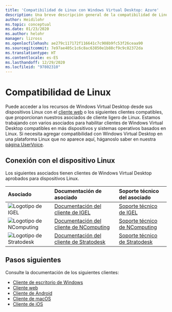 ```yaml
---
title: 'Compatibilidad de Linux con Windows Virtual Desktop: Azure'
description: Una breve descripción general de la compatibilidad de Linux con Windows Virtual Desktop.
author: Heidilohr
ms.topic: conceptual
ms.date: 01/23/2020
ms.author: helohr
manager: lizross
ms.openlocfilehash: ae279c117172f116641c7c908b9fc53f26ceaa90
ms.sourcegitcommit: 7e97ae405c1c6c8ac63850e1b88cf9c9c82372da
ms.translationtype: HT
ms.contentlocale: es-ES
ms.lasthandoff: 12/29/2020
ms.locfileid: "97802310"
---
```

# <a name="linux-support"></a>Compatibilidad de Linux

Puede acceder a los recursos de Windows Virtual Desktop desde sus dispositivos Linux con el [cliente web](connect-web.md) o los siguientes clientes compatibles, que proporcionan nuestros asociados de cliente ligero de Linux. Estamos trabajando con varios asociados para habilitar clientes de Windows Virtual Desktop compatibles en más dispositivos y sistemas operativos basados en Linux. Si necesita agregar compatibilidad con Windows Virtual Desktop en una plataforma Linux que no aparece aquí, háganoslo saber en nuestra [página UserVoice](https://remotedesktop.uservoice.com/forums/923035-remote-desktop-support-on-linux).

## <a name="connect-with-your-linux-device"></a>Conexión con el dispositivo Linux

Los siguientes asociados tienen clientes de Windows Virtual Desktop aprobados para dispositivos Linux.

|Asociado|Documentación de asociado|Soporte técnico del asociado|
|:------|:--------------------|:--------------|
|![Logotipo de IGEL](./media/partners/igel.png)|[Documentación del cliente de IGEL](https://www.igel.com/igel-solution-family/windows-virtual-desktop/)|[Soporte técnico de IGEL](https://www.igel.com/support/)|
|![Logotipo de NComputing](./media/partners/ncomputing.png)|[Documentación del cliente de NComputing](https://www.ncomputing.com/microsoft)|[Soporte técnico de NComputing](https://www.ncomputing.com/support/support-options)|
|![Logotipo de Stratodesk](./media/partners/stratodesk.png)|[Documentación del cliente de Stratodesk](https://www.stratodesk.com/kb/Microsoft_Windows_Virtual_Desktop_(WVD))|[Soporte técnico de Stratodesk](https://www.stratodesk.com/support/)|

## <a name="next-steps"></a>Pasos siguientes

Consulte la documentación de los siguientes clientes:

- [Cliente de escritorio de Windows](connect-windows-7-10.md)
- [Cliente web](connect-web.md)
- [Cliente de Android](connect-android.md)
- [Cliente de macOS](connect-macos.md)
- [Cliente de iOS](connect-ios.md)

